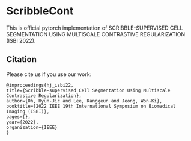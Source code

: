 # ScribbleCont

This is official pytorch implementation of SCRIBBLE-SUPERVISED CELL SEGMENTATION USING MULTISCALE CONTRASTIVE REGULARIZATION (ISBI 2022).

## Citation
Please cite us if you use our work:
```
@inproceedings{hj_isbi22,
title={Scribble-supervised Cell Segmentation Using Multiscale Contrastive Regularization},
author={Oh, Hyun-Jic and Lee, Kanggeun and Jeong, Won-Ki},
booktitle={2022 IEEE 19th International Symposium on Biomedical Imaging (ISBI)},
pages={},
year={2022},
organization={IEEE}
}
```
